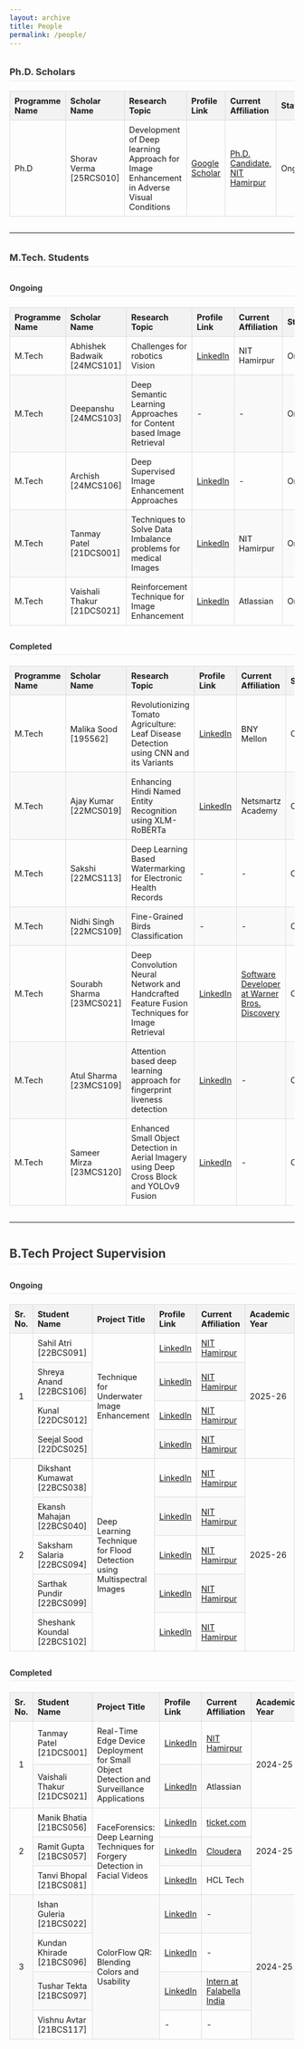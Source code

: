 ```yaml
---
layout: archive
title: People
permalink: /people/
---
```


<style>
    table {
        width: 100%;
        border-collapse: collapse;
        margin-bottom: 2em;
        font-size: 0.9rem;
    }
    th, td {
        border: 1px solid #dddddd;
        text-align: left;
        padding: 8px;
        vertical-align: middle;
    }
    th {
        background-color: #f2f2f2;
        font-weight: bold;
    }
    tr:nth-child(even) {
        background-color: #f9f9f9;
    }
    h2, h3, h4 {
        color: #333;
        border-bottom: 2px solid #f2f2f2;
        padding-bottom: 5px;
        margin-top: 2em;
    }
</style>

<h3>Ph.D. Scholars</h3>
<table>
    <thead>
        <tr>
            <th>Programme Name</th>
            <th>Scholar Name</th>
            <th>Research Topic</th>
            <th>Profile Link</th>
            <th>Current Affiliation</th>
            <th>Status</th>
            <th>Year</th>
            <th>Co-Supervisor(s)</th>
        </tr>
    </thead>
    <tbody>
        <tr>
            <td>Ph.D</td>
            <td>Shorav Verma [25RCS010]</td>
            <td>Development of Deep learning Approach for Image Enhancement in Adverse Visual Conditions</td>
            <td><a href="https://scholar.google.com/citations?hl=en&user=qGyUdlcAAAAJ">Google Scholar</a></td>
            <td><a href="https://scholar.google.com/citations?hl=en&user=qGyUdlcAAAAJ">Ph.D. Candidate, NIT Hamirpur</a></td>
            <td>Ongoing</td>
            <td>2025</td>
            <td>-</td>
        </tr>
    </tbody>
</table>

<hr>

<h3>M.Tech. Students</h3>
<h4>Ongoing</h4>
<table>
    <thead>
        <tr>
            <th>Programme Name</th>
            <th>Scholar Name</th>
            <th>Research Topic</th>
            <th>Profile Link</th>
            <th>Current Affiliation</th>
            <th>Status</th>
            <th>Year</th>
            <th>Co-Supervisor(s)</th>
        </tr>
    </thead>
    <tbody>
        <tr>
            <td>M.Tech</td>
            <td>Abhishek Badwaik [24MCS101]</td>
            <td>Challenges for robotics Vision</td>
            <td><a href="https://www.linkedin.com/in/abhishek-badwaik-624685383">LinkedIn</a></td>
            <td>NIT Hamirpur</td>
            <td>Ongoing</td>
            <td>2025</td>
            <td>-</td>
        </tr>
        <tr>
            <td>M.Tech</td>
            <td>Deepanshu [24MCS103]</td>
            <td>Deep Semantic Learning Approaches for Content based Image Retrieval</td>
            <td>-</td>
            <td>-</td>
            <td>Ongoing</td>
            <td>2025</td>
            <td>-</td>
        </tr>
        <tr>
            <td>M.Tech</td>
            <td>Archish [24MCS106]</td>
            <td>Deep Supervised Image Enhancement Approaches</td>
            <td><a href="https://www.linkedin.com/in/archish-k-0408892b3/">LinkedIn</a></td>
            <td>-</td>
            <td>Ongoing</td>
            <td>2025</td>
            <td>-</td>
        </tr>
        <tr>
            <td>M.Tech</td>
            <td>Tanmay Patel [21DCS001]</td>
            <td>Techniques to Solve Data Imbalance problems for medical Images</td>
            <td><a href="https://www.linkedin.com/in/tanmay-patel-9266812a5">LinkedIn</a></td>
            <td>NIT Hamirpur</td>
            <td>Ongoing</td>
            <td>2025</td>
            <td>-</td>
        </tr>
        <tr>
            <td>M.Tech</td>
            <td>Vaishali Thakur [21DCS021]</td>
            <td>Reinforcement Technique for Image Enhancement</td>
            <td><a href="https://www.linkedin.com/in/vaishali2054">LinkedIn</a></td>
            <td>Atlassian</td>
            <td>Ongoing</td>
            <td>2025</td>
            <td>-</td>
        </tr>
    </tbody>
</table>

<h4>Completed</h4>
<table>
    <thead>
        <tr>
            <th>Programme Name</th>
            <th>Scholar Name</th>
            <th>Research Topic</th>
            <th>Profile Link</th>
            <th>Current Affiliation</th>
            <th>Status</th>
            <th>Year</th>
            <th>Co-Supervisor(s)</th>
        </tr>
    </thead>
    <tbody>
        <tr>
            <td>M.Tech</td>
            <td>Malika Sood [195562]</td>
            <td>Revolutionizing Tomato Agriculture: Leaf Disease Detection using CNN and its Variants</td>
            <td><a href="http://linkedin.com/in/msood19">LinkedIn</a></td>
            <td>BNY Mellon</td>
            <td>Completed</td>
            <td>2024</td>
            <td>Dr. Jyoti Srivastava</td>
        </tr>
        <tr>
            <td>M.Tech</td>
            <td>Ajay Kumar [22MCS019]</td>
            <td>Enhancing Hindi Named Entity Recognition using XLM-RoBERTa</td>
            <td><a href="https://www.linkedin.com/in/ajay-kumar-193775244">LinkedIn</a></td>
            <td>Netsmartz Academy</td>
            <td>Completed</td>
            <td>2024</td>
            <td>Dr. Jyoti Srivastava</td>
        </tr>
        <tr>
            <td>M.Tech</td>
            <td>Sakshi [22MCS113]</td>
            <td>Deep Learning Based Watermarking for Electronic Health Records</td>
            <td>-</td>
            <td>-</td>
            <td>Completed</td>
            <td>2024</td>
            <td>Dr. Mohit Kumar</td>
        </tr>
        <tr>
            <td>M.Tech</td>
            <td>Nidhi Singh [22MCS109]</td>
            <td>Fine-Grained Birds Classification</td>
            <td>-</td>
            <td>-</td>
            <td>Completed</td>
            <td>2024</td>
            <td>Dr. Mohit Kumar</td>
        </tr>
         <tr>
            <td>M.Tech</td>
            <td>Sourabh Sharma [23MCS021]</td>
            <td>Deep Convolution Neural Network and Handcrafted Feature Fusion Techniques for Image Retrieval</td>
            <td><a href="https://www.linkedin.com/in/sourabh-sharma-a487191b2/">LinkedIn</a></td>
            <td><a href="https://www.linkedin.com/company/warner-bros-discovery/">Software Developer at Warner Bros. Discovery</a></td>
            <td>Completed</td>
            <td>2025</td>
            <td>-</td>
        </tr>
        <tr>
            <td>M.Tech</td>
            <td>Atul Sharma [23MCS109]</td>
            <td>Attention based deep learning approach for fingerprint liveness detection</td>
            <td><a href="https://www.linkedin.com/in/atul-sharma-42bbb42a89/">LinkedIn</a></td>
            <td>-</td>
            <td>Completed</td>
            <td>2025</td>
            <td>-</td>
        </tr>
        <tr>
            <td>M.Tech</td>
            <td>Sameer Mirza [23MCS120]</td>
            <td>Enhanced Small Object Detection in Aerial Imagery using Deep Cross Block and YOLOv9 Fusion</td>
            <td><a href="https://www.linkedin.com/in/sameermirza25/">LinkedIn</a></td>
            <td>-</td>
            <td>Completed</td>
            <td>2025</td>
            <td>-</td>
        </tr>
    </tbody>
</table>

<hr>

<h2>B.Tech Project Supervision</h2>
<h4>Ongoing</h4>
<table>
    <thead>
        <tr>
            <th>Sr. No.</th>
            <th>Student Name</th>
            <th>Project Title</th>
            <th>Profile Link</th>
            <th>Current Affiliation</th>
            <th>Academic Year</th>
            <th>Status</th>
        </tr>
    </thead>
    <tbody>
        <tr>
            <td rowspan="4" style="text-align:center;">1</td>
            <td>Sahil Atri   [22BCS091]</td>
            <td rowspan="4">Technique for Underwater Image Enhancement</td>
            <td><a href="https://www.linkedin.com/in/sahil-atri-279940263/">LinkedIn</a></td>
            <td><a href=" https://nith.ac.in/computer-science-engineering ">NIT Hamirpur</a></td>
            <td rowspan="4">2025-26</td>
            <td rowspan="4">Ongoing</td>
        </tr>
        <tr>
            <td>Shreya Anand [22BCS106]</td>
            <td><a href="https://www.linkedin.com/in/shreya-anand-2000a4278/">LinkedIn</a></td>
            <td><a href=" https://nith.ac.in/computer-science-engineering ">NIT Hamirpur</a></td>
        </tr>
        <tr>
            <td>Kunal [22DCS012]</td>
            <td><a href="https://www.linkedin.com/in/kunal-dhiman-0558b425b">LinkedIn</a></td>
            <td><a href=" https://nith.ac.in/computer-science-engineering ">NIT Hamirpur</a></td>
        </tr>
        <tr>
            <td>Seejal Sood [22DCS025]</td>
            <td><a href="https://www.linkedin.com/in/seejal-sood-73221325a/">LinkedIn</a></td>
            <td><a href=" https://nith.ac.in/computer-science-engineering ">NIT Hamirpur</a></td>
        </tr>
        <tr>
            <td rowspan="5" style="text-align:center;">2</td>
            <td>Dikshant Kumawat [22BCS038]</td>
            <td rowspan="5">Deep Learning Technique for Flood Detection using Multispectral Images</td>
            <td><a href="https://www.linkedin.com/in/dikshant936/">LinkedIn</a></td>
            <td><a href=" https://nith.ac.in/computer-science-engineering ">NIT Hamirpur</a></td>
            <td rowspan="5">2025-26</td>
            <td rowspan="5">Ongoing</td>
        </tr>
        <tr>
            <td>Ekansh Mahajan [22BCS040]</td>
            <td><a href="https://www.linkedin.com/in/ekansh-mahajan-6199ba248/">LinkedIn</a></td>
            <td><a href=" https://nith.ac.in/computer-science-engineering ">NIT Hamirpur</a></td>
        </tr>
        <tr>
            <td>Saksham Salaria [22BCS094]</td>
            <td><a href="https://www.linkedin.com/in/saksham-salaria-34455125a/">LinkedIn</a></td>
            <td><a href=" https://nith.ac.in/computer-science-engineering ">NIT Hamirpur</a></td>
        </tr>
        <tr>
            <td>Sarthak Pundir [22BCS099]</td>
            <td><a href="https://www.linkedin.com/in/sheshankkoundal1722/">LinkedIn</a></td>
            <td><a href=" https://nith.ac.in/computer-science-engineering ">NIT Hamirpur</a></td>
        </tr>
        <tr>
            <td>Sheshank Koundal [22BCS102]</td>
            <td><a href="https://www.linkedin.com/in/sheshankkoundal1722/">LinkedIn</a></td> 
            <td><a href=" https://nith.ac.in/computer-science-engineering ">NIT Hamirpur</a></td>
        </tr>
    </tbody>
</table>

<h4>Completed</h4>
<table>
    <thead>
        <tr>
            <th>Sr. No.</th>
            <th>Student Name</th>
            <th>Project Title</th>
            <th>Profile Link</th>
            <th>Current Affiliation</th>
            <th>Academic Year</th>
            <th>Status</th>
        </tr>
    </thead>
    <tbody>
        <tr>
            <td rowspan="2" style="text-align:center;">1</td>
            <td>Tanmay Patel [21DCS001]</td>
            <td rowspan="2">Real-Time Edge Device Deployment for Small Object Detection and Surveillance Applications</td>
            <td><a href="https://www.linkedin.com/in/tanmay-patel-9266812a5">LinkedIn</a></td>
            <td><a href=" https://nith.ac.in/computer-science-engineering ">NIT Hamirpur</a></td>
            <td rowspan="2">2024-25</td>
            <td rowspan="2">Completed</td>
        </tr>
        <tr>
            <td>Vaishali Thakur [21DCS021]</td>
            <td><a href="https://www.linkedin.com/in/vaishali2054">LinkedIn</a></td>
            <td>Atlassian</td>
        </tr>
        <tr>
            <td rowspan="3" style="text-align:center;">2</td>
            <td>Manik Bhatia [21BCS056]</td>
            <td rowspan="3">FaceForensics: Deep Learning Techniques for Forgery Detection in Facial Videos</td>
            <td><a href="https://www.linkedin.com/in/manik-bhatia-84711820b/">LinkedIn</a></td>
            <td><a href="https://www.linkedin.com/company/pt-global-tiket-network/">ticket.com</a></td>
            <td rowspan="3">2024-25</td>
            <td rowspan="3">Completed</td>
        </tr>
        <tr>
            <td>Ramit Gupta [21BCS057]</td>
            <td><a href="https://www.linkedin.com/in/ramit-gupta-47930622a/">LinkedIn</a></td>
            <td><a href="https://www.linkedin.com/company/cloudera/">Cloudera</a></td>
        </tr>
        <tr>
            <td>Tanvi Bhopal [21BCS081]</td>
            <td><a href="http://linkedin.com/in/tanvi-bhopal-229046237">LinkedIn</a></td>
            <td>HCL Tech</td>
        </tr>
        <tr>
            <td rowspan="4" style="text-align:center;">3</td>
            <td>Ishan Guleria [21BCS022]</td>
            <td rowspan="4">ColorFlow QR: Blending Colors and Usability</td>
            <td><a href="https://www.linkedin.com/in/ishan-guleria-305681229/">LinkedIn</a></td>
            <td>-</td>
            <td rowspan="4">2024-25</td>
            <td rowspan="4">Completed</td>
        </tr>
        <tr>
            <td>Kundan Khirade [21BCS096]</td>
            <td><a href="https://www.linkedin.com/in/kundankhirade/">LinkedIn</a></td>
            <td>-</td>
        </tr>
        <tr>
            <td>Tushar Tekta [21BCS097]</td>
            <td><a href="https://www.linkedin.com/in/itsitushar">LinkedIn</a></td>
            <td><a href="https://falabellaindia.com/">Intern at Falabella India</a></td>
        </tr>
        <tr>
            <td>Vishnu Avtar [21BCS117]</td>
            <td>-</td>
            <td>-</td>
        </tr>
    </tbody>
</table>
